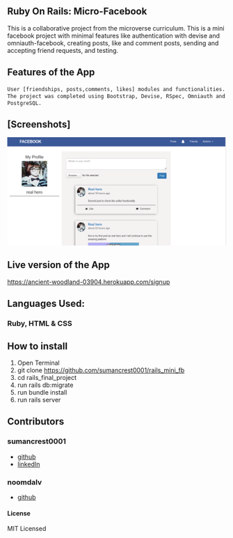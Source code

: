 ## Ruby On Rails: Micro-Facebook
This is a collaborative project from the microverse curriculum. This is a mini facebook project with minimal features like authentication with devise and omniauth-facebook, creating posts, like and comment posts, sending and accepting friend requests, and testing.

## Features of the App
    User [friendships, posts,comments, likes] modules and functionalities.
    The project was completed using Bootstrap, Devise, RSpec, Omniauth and PostgreSQL.

## [Screenshots]

  ![img](app/assets/images/indexpage.png)

## Live version of the App
  https://ancient-woodland-03904.herokuapp.com/signup

## Languages Used: 
### Ruby, HTML & CSS

## How to install

1. Open Terminal
2. git clone https://github.com/sumancrest0001/rails_mini_fb
3. cd rails_final_project
4. run rails db:migrate
5. run bundle install
6. run rails server


## Contributors
### sumancrest0001 
- [github](https://github.com/sumancrest0001)
- [linkedIn](https://www.linkedin.com/in/suman-shrestha0001/)

### noomdalv
- [github](https://github.com/noomdalv)


#### License

MIT Licensed
